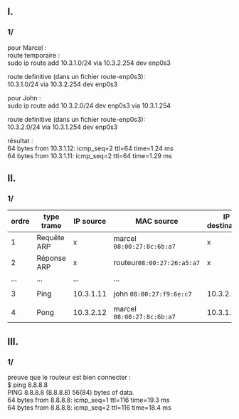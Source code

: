 ## I.
### 1/
pour Marcel :  
route temporaire :  
sudo ip route add 10.3.1.0/24 via 10.3.2.254 dev enp0s3  

route definitive (dans un fichier route-enp0s3):  
 10.3.1.0/24 via 10.3.2.254 dev enp0s3  

pour John :  
sudo ip route add 10.3.2.0/24 dev enp0s3 via 10.3.1.254  

route definitive (dans un fichier route-enp0s3):  
10.3.2.0/24 via 10.3.1.254 dev enp0s3  

résultat :  
64 bytes from 10.3.1.12: icmp_seq=2 ttl=64 time=1.24 ms  
64 bytes from 10.3.1.11: icmp_seq=2 ttl=64 time=1.29 ms  

## II.
### 1/
| ordre | type trame  | IP source | MAC source                | IP destination | MAC destination           |  
| ----- | ----------- | --------- | ------------------------- | -------------- | ------------------------- |  
| 1     | Requête ARP | x         | marcel `08:00:27:8c:6b:a7`| x              |Broadcast `FF:FF:FF:FF:FF` |  
| 2     | Réponse ARP | x         | routeur`08:00:27:26:a5:a7`| x              | marcel `08:00:27:8c:6b:a7`|  
| ...   | ...         | ...       | ...                       |                |                           |  
| 3     |Ping         | 10.3.1.11 | john   `08:00:27:f9:6e:c7`|  10.3.2.12     |routeur `08:00:27:fb:9b:45`|  
| 4     |Pong         | 10.3.2.12 | marcel `08:00:27:8c:6b:a7`|  10.3.1.11     |routeur `08:00:27:fb:9b:45`|  

## III.
### 1/ 
preuve que le routeur est bien connecter :  
$ ping 8.8.8.8  
PING 8.8.8.8 (8.8.8.8) 56(84) bytes of data.  
64 bytes from 8.8.8.8: icmp_seq=1 ttl=116 time=19.3 ms  
64 bytes from 8.8.8.8: icmp_seq=2 ttl=116 time=18.4 ms  
